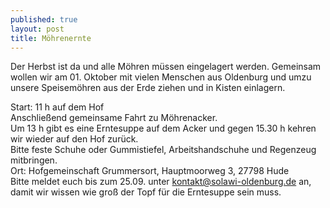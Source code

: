 ```yaml
---
published: true
layout: post
title: Möhrenernte
---
```

Der Herbst ist da und alle Möhren müssen eingelagert werden. Gemeinsam wollen wir am 01. Oktober mit vielen Menschen aus Oldenburg und umzu unsere Speisemöhren aus der Erde ziehen und in Kisten einlagern.

Start: 11 h auf dem Hof<br>
Anschließend gemeinsame Fahrt zu Möhrenacker.<br>
Um 13 h gibt es eine Erntesuppe auf dem Acker und gegen 15.30 h kehren wir wieder auf den Hof zurück.<br>
Bitte feste Schuhe oder Gummistiefel, Arbeitshandschuhe und Regenzeug mitbringen.<br>
Ort: Hofgemeinschaft Grummersort, Hauptmoorweg 3, 27798 Hude<br>
Bitte meldet euch bis zum 25.09. unter [kontakt@solawi-oldenburg.de](mailto:kontakt@solawi-oldenburg.de) an, damit wir wissen wie groß der Topf für die Erntesuppe sein muss. 